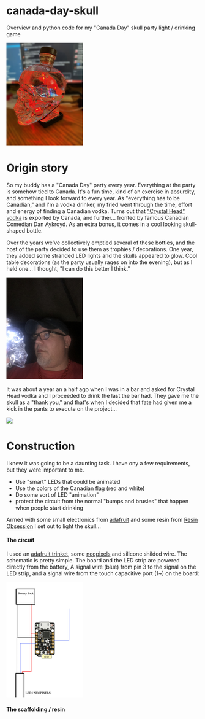 # canada-day-skull
Overview and python code for my "Canada Day" skull party light / drinking game

<img src="images/skull-final.jpg" width="200"/>

# Origin story
So my buddy has a "Canada Day" party every year. Everything at the party is somehow tied to Canada. It's a fun time, kind of an exercise in absurdity, and something I look forward to every year. As "everything has to be Canadian," and I'm a vodka drinker, my fried went through the time, effort and energy of finding a Canadian vodka. Turns out that ["Crystal Head" vodka](https://www.crystalheadvodka.com/ourstory) is exported by Canada, and further... fronted by famous Canadian Comedian Dan Aykroyd. As an extra bonus, it comes in a cool looking skull-shaped bottle.

Over the years we've collectively emptied several of these bottles, and the host of the party decided to use them as trophies / decorations. One year, they added some stranded LED lights and the skulls appeared to glow. Cool table decorations (as the party usually rages on into the evening), but as I held one... I thought, "I can do this better I think."

<img src="images/skull-pondering.jpg" width="200"/>

It was about a year an a half ago when I was in a bar and asked for Crystal Head vodka and I proceeded to drink the last the bar had. They gave me the skull as a "thank you," and that's when I decided that fate had given me a kick in the pants to execute on the project...

<img src="images/skull-toad.jpg" width="200"/>

# Construction
I knew it was going to be a daunting task. I have ony a few requirements, but they were important to me. 

* Use "smart" LEDs that could be animated
* Use the colors of the Canadian flag (red and white)
* Do some sort of LED "animation"
* protect the circuit from the normal "bumps and brusies" that happen when people start drinking

Armed with some small electronics from [adafruit](https://www.adafruit.com/) and some resin from [Resin Obsession](https://shop.resinobsession.com/) I set out to light the skull...

#### The circuit
I used an [adafruit trinket](https://www.adafruit.com/product/3500), some [neopixels](https://www.adafruit.com/product/3851) and silicone shilded wire. The schematic is pretty simple. The board and the LED strip are powered directly from the battery, A signal wire (blue) from pin 3 to the signal on the LED strip, and a signal wire from the touch capacitive port (1~) on the board:

<img src="images/schematic.jpg" width="200"/>

#### The scaffolding / resin
